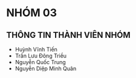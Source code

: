 # NHÓM 03
## THÔNG TIN THÀNH VIÊN NHÓM
* Huỳnh Vĩnh Tiến
* Trần Lưu Đông Triều
* Nguyễn Quốc Trung
* Nguyễn Diệp Minh Quân